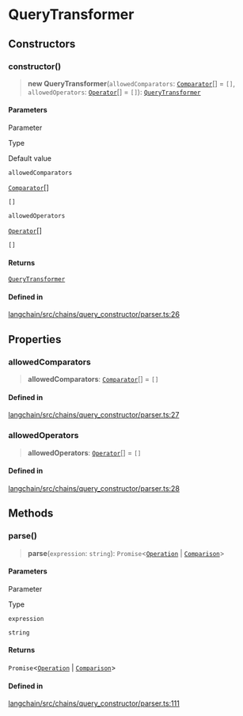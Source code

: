 QueryTransformer
================

Constructors[](#constructors "Direct link to Constructors")
------------------------------------------------------------

### constructor()[](#constructor "Direct link to constructor()")

> **new QueryTransformer**(`allowedComparators`: [`Comparator`](/docs/api/chains_query_constructor_ir/types/Comparator)\[\] = `[]`, `allowedOperators`: [`Operator`](/docs/api/chains_query_constructor_ir/types/Operator)\[\] = `[]`): [`QueryTransformer`](/docs/api/chains_query_constructor/classes/QueryTransformer)

#### Parameters[](#parameters "Direct link to Parameters")

Parameter

Type

Default value

`allowedComparators`

[`Comparator`](/docs/api/chains_query_constructor_ir/types/Comparator)\[\]

`[]`

`allowedOperators`

[`Operator`](/docs/api/chains_query_constructor_ir/types/Operator)\[\]

`[]`

#### Returns[](#returns "Direct link to Returns")

[`QueryTransformer`](/docs/api/chains_query_constructor/classes/QueryTransformer)

#### Defined in[](#defined-in "Direct link to Defined in")

[langchain/src/chains/query\_constructor/parser.ts:26](https://github.com/hwchase17/langchainjs/blob/1c1274d/langchain/src/chains/query_constructor/parser.ts#L26)

Properties[](#properties "Direct link to Properties")
------------------------------------------------------

### allowedComparators[](#allowedcomparators "Direct link to allowedComparators")

> **allowedComparators**: [`Comparator`](/docs/api/chains_query_constructor_ir/types/Comparator)\[\] = `[]`

#### Defined in[](#defined-in-1 "Direct link to Defined in")

[langchain/src/chains/query\_constructor/parser.ts:27](https://github.com/hwchase17/langchainjs/blob/1c1274d/langchain/src/chains/query_constructor/parser.ts#L27)

### allowedOperators[](#allowedoperators "Direct link to allowedOperators")

> **allowedOperators**: [`Operator`](/docs/api/chains_query_constructor_ir/types/Operator)\[\] = `[]`

#### Defined in[](#defined-in-2 "Direct link to Defined in")

[langchain/src/chains/query\_constructor/parser.ts:28](https://github.com/hwchase17/langchainjs/blob/1c1274d/langchain/src/chains/query_constructor/parser.ts#L28)

Methods[](#methods "Direct link to Methods")
---------------------------------------------

### parse()[](#parse "Direct link to parse()")

> **parse**(`expression`: `string`): `Promise`<[`Operation`](/docs/api/chains_query_constructor_ir/classes/Operation) | [`Comparison`](/docs/api/chains_query_constructor_ir/classes/Comparison)\>

#### Parameters[](#parameters-1 "Direct link to Parameters")

Parameter

Type

`expression`

`string`

#### Returns[](#returns-1 "Direct link to Returns")

`Promise`<[`Operation`](/docs/api/chains_query_constructor_ir/classes/Operation) | [`Comparison`](/docs/api/chains_query_constructor_ir/classes/Comparison)\>

#### Defined in[](#defined-in-3 "Direct link to Defined in")

[langchain/src/chains/query\_constructor/parser.ts:111](https://github.com/hwchase17/langchainjs/blob/1c1274d/langchain/src/chains/query_constructor/parser.ts#L111)